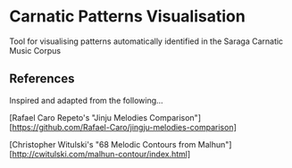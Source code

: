 # Carnatic Patterns Visualisation
Tool for visualising patterns automatically identified in the Saraga Carnatic Music Corpus

## References
Inspired and adapted from the following...

[Rafael Caro Repeto's "Jinju Melodies Comparison"][https://github.com/Rafael-Caro/jingju-melodies-comparison]

[Christopher Witulski's "68 Melodic Contours from Malhun"][http://cwitulski.com/malhun-contour/index.html]


